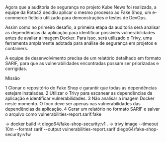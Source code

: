 Agora que a auditoria de segurança no projeto Kube News foi realizada, a equipe da Rota42 decidiu aplicar o mesmo processo ao Fake Shop, um e-commerce fictício utilizado para demonstrações e testes de DevOps.

Assim como no primeiro desafio, a primeira etapa da auditoria será analisar as dependências da aplicação para identificar possíveis vulnerabilidades antes de avaliar a imagem Docker. Para isso, será utilizado o Trivy, uma ferramenta amplamente adotada para análise de segurança em projetos e containers.

A equipe de desenvolvimento precisa de um relatório detalhado em formato SARIF, para que as vulnerabilidades encontradas possam ser priorizadas e corrigidas.

Missão

1 Clonar o repositório do Fake Shop e garantir que todas as dependências estejam instaladas.
2 Utilizar o Trivy para escanear as dependências da aplicação e identificar vulnerabilidades.
3 Não analisar a imagem Docker neste momento. O foco deve ser apenas nas vulnerabilidades das dependências da aplicação.
4 Gerar um relatório no formato SARIF e salvar o arquivo como vulnerabilities-report.sarif.fake



-> docker build -t diego64/fake-shop-security:v1 .
-> trivy image --timeout 10m --format sarif --output vulnerabilities-report.sarif diego64/fake-shop-security:v1w